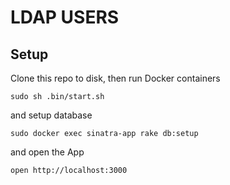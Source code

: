 # LDAP USERS

## Setup

Clone this repo to disk, then run Docker containers

```
sudo sh .bin/start.sh
```

and setup database

```
sudo docker exec sinatra-app rake db:setup
```

and open the App

```
open http://localhost:3000
```
